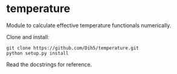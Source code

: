 # temperature
Module to calculate effective temperature functionals numerically.

Clone and install:
```
git clone https://github.com/Dih5/temperature.git
python setup.py install
```

Read the docstrings for reference.
